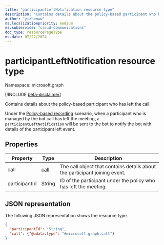 ```yaml
---
title: "participantLeftNotification resource type"
description: "Contains details about the policy-based participant who has left the call."
author: "yizhenww"
ms.localizationpriority: medium
ms.subservice: "cloud-communications"
doc_type: resourcePageType
ms.date: 07/22/2024
---
```


# participantLeftNotification resource type

Namespace: microsoft.graph

[!INCLUDE [beta-disclaimer](../../includes/beta-disclaimer.md)]

Contains details about the policy-based participant who has left the call.

Under the [Policy-based recording](/microsoftteams/teams-recording-policy) scenario, when a participant who is managed by the bot call has left the meeting, a `participantLeftNotification` will be sent to the bot to notify the bot with details of the participant left event.

## Properties
| Property       | Type            | Description                                                        |
| -------------- | --------------  | -------------------------------------------                        |
| call           | [call](call.md) | The call object that contains details about the participant joining event. |
| participantId  | String          | ID of the participant under the policy who has left the meeting.        |

## JSON representation

The following JSON representation shows the resource type.

<!-- {
  "blockType": "resource",
  "optionalProperties": [],
  "@odata.type": "microsoft.graph.participantLeftNotification"
}-->
```json
{
  "participantId": "String",
  "call": {"@odata.type": "#microsoft.graph.call"}
}
```

<!-- uuid: 8fcb5dbc-d5aa-4681-8e31-b001d5168d79
2015-10-25 14:57:30 UTC -->
<!--
{
  "type": "#page.annotation",
  "description": "participantLeftNotification resource",
  "keywords": "",
  "section": "documentation",
  "tocPath": "",
  "suppressions": []
}
-->

